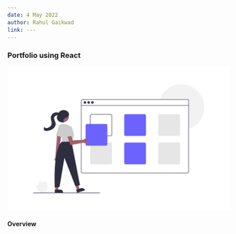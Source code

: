 ```yaml
---
date: 4 May 2022
author: Rahul Gaikwad
link: ---
---
```


### Portfolio using React




![](/images/portfolio/portfolio-dev/portfolio.png)

#### Overview

